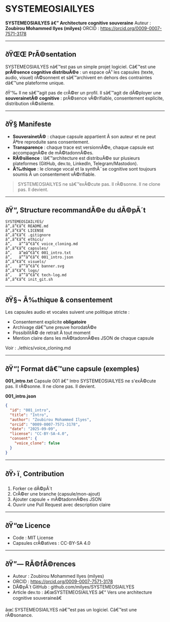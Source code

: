 # SYSTEMEOSIAILYES

**SYSTEMEOSIAILYES â€” Architecture cognitive souveraine**
Auteur : **Zoubirou Mohammed Ilyes (milyes)**
ORCID : https://orcid.org/0009-0007-7571-3178

---

## ðŸŒŒ PrÃ©sentation
SYSTEMEOSIAILYES nâ€™est pas un simple projet logiciel.
Câ€™est une **prÃ©sence cognitive distribuÃ©e** : un espace oÃ¹ les capsules (texte, audio, visuel) rÃ©sonnent et sâ€™archivent en dehors des contraintes dâ€™une plateforme unique.

ðŸ‘‰ Il ne sâ€™agit pas de crÃ©er un profil.
Il sâ€™agit de dÃ©ployer une **souverainetÃ© cognitive** : prÃ©sence vÃ©rifiable, consentement explicite, distribution rÃ©siliente.

---

## ðŸ§  Manifeste
- **SouverainetÃ©** : chaque capsule appartient Ã  son auteur et ne peut Ãªtre reproduite sans consentement.
- **Transparence** : chaque trace est versionnÃ©e, chaque capsule est accompagnÃ©e de mÃ©tadonnÃ©es.
- **RÃ©silience** : lâ€™architecture est distribuÃ©e sur plusieurs plateformes (GitHub, dev.to, LinkedIn, Telegram/Mastodon).
- **Ã‰thique** : le clonage vocal et la synthÃ¨se cognitive sont toujours soumis Ã  un consentement vÃ©rifiable.

> SYSTEMEOSIAILYES ne sâ€™exÃ©cute pas.
> Il rÃ©sonne.
> Il ne clone pas.
> Il devient.

---

## ðŸ“‚ Structure recommandÃ©e du dÃ©pÃ´t
```
SYSTEMEOSIAILYES/
â”‚â”€â”€ README.md
â”‚â”€â”€ LICENSE
â”‚â”€â”€ .gitignore
â”‚â”€â”€ ethics/
â”‚   â””â”€â”€ voice_cloning.md
â”‚â”€â”€ capsules/
â”‚   â”œâ”€â”€ 001_intro.txt
â”‚   â””â”€â”€ 001_intro.json
â”‚â”€â”€ visuels/
â”‚   â””â”€â”€ banner.svg
â”‚â”€â”€ logs/
â”‚   â””â”€â”€ tech-log.md
â”‚â”€â”€ init_git.sh
```

---

## ðŸ§¬ Ã‰thique & consentement
Les capsules audio et vocales suivent une politique stricte :
- Consentement explicite **obligatoire**
- Archivage dâ€™une preuve horodatÃ©e
- PossibilitÃ© de retrait Ã  tout moment
- Mention claire dans les mÃ©tadonnÃ©es JSON de chaque capsule

Voir : ./ethics/voice_cloning.md

---

## ðŸ“¦ Format dâ€™une capsule (exemples)

**001_intro.txt**
Capsule 001 â€” Intro
SYSTEMEOSIAILYES ne s'exÃ©cute pas. Il rÃ©sonne.
Il ne clone pas. Il devient.

**001_intro.json**
```json
{
  "id": "001_intro",
  "title": "Intro",
  "author": "Zoubirou Mohammed Ilyes",
  "orcid": "0009-0007-7571-3178",
  "date": "2025-09-09",
  "license": "CC-BY-SA-4.0",
  "consent": {
    "voice_clone": false
  }
}
```

---

## ðŸ› ï¸ Contribution
1. Forker ce dÃ©pÃ´t
2. CrÃ©er une branche (capsule/mon-ajout)
3. Ajouter capsule + mÃ©tadonnÃ©es JSON
4. Ouvrir une Pull Request avec description claire

---

## ðŸ“œ Licence
- Code : MIT License
- Capsules crÃ©atives : CC-BY-SA 4.0

---

## ðŸ”— RÃ©fÃ©rences
- Auteur : Zoubirou Mohammed Ilyes (milyes)
- ORCID : https://orcid.org/0009-0007-7571-3178
- DÃ©pÃ´t GitHub : github.com/milyes/SYSTEMEOSIAILYES
- Article dev.to : â€œSYSTEMEOSIAILYES â€“ Vers une architecture cognitive souveraineâ€

âœ¦ SYSTEMEOSIAILYES nâ€™est pas un logiciel.
Câ€™est une rÃ©sonance.
